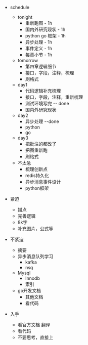 * schedule
    * tonight
        * 重新跑图 - 1h
        * 国内外研究现状 - 1h
        * python go 框架 - 1h
        * 异步处理 - 1h
        * 事件定义 - 1h
        * 每章小节 - 1h
    * tomorrow
        * 第四章逻辑细节
        * 接口，字段，注释，梳理
        * 刷格式
    * day1 
        * 代码逻辑补充梳理
        * 接口，字段，注释，重新梳理
        * 测试环境写完 -- done
        * 国内外研究现状
    * day2
        * 异步处理 --done
        * python
        * go
    * day3
        * 把批注的都改了
        * 把图重新跑
        * 刷格式
    * 不太急
        * 梳理创新点
        * redis持久化
        * 异步消息事件设计
        * python框架


* 紧迫
    * 描点
    * 完善逻辑
    * 8k字
    * 补充图片，公式等



* 不紧迫
    * 摘要
    * 异步消息队列学习
        * kafka
        * nsq
    * Mysql
        * Innodb
        * 索引
    * go开发文档
        * 其他文档
        * 看代码

* 入手
    * 看官方文档 翻译
    * 看代码
    * 不要思考，直接上
